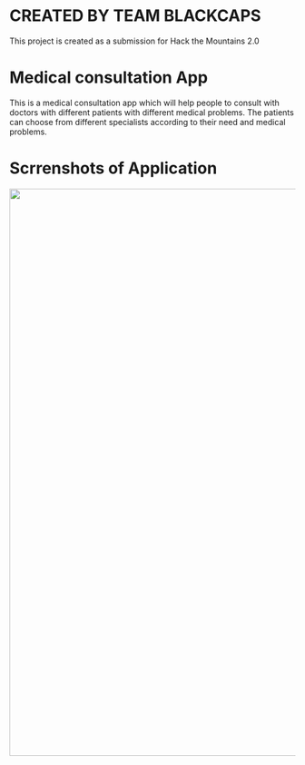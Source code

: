 # CREATED BY  TEAM BLACKCAPS
  This project is created as a submission for Hack the Mountains 2.0

# Medical consultation App
 
 
This is a medical consultation app which will help people to consult with doctors with different patients with
different medical problems.
The patients can choose from different specialists according to their need and medical problems.


# Scrrenshots of Application










<img src="https://user-images.githubusercontent.com/73388473/123512690-8a693d00-d6a6-11eb-8e86-765501c0297a.gif" height="1000" width="2000">
